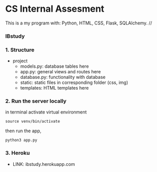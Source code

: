 # CS Internal Assesment

This is a my program with: Python, HTML, CSS, Flask, SQLAlchemy.
//
### IBstudy



### 1. Structure

- project
  - models.py: database tables here
  - app.py: general views and routes here
  - database.py: functionality with database
  - static: static files in corresponding folder (css, img)
  - templates: HTML templates here

### 2. Run the server locally

in terminal activate virtual environment
```
source venv/bin/activate
```

then run the app,
```
python3 app.py
```

### 3. Heroku

- LINK: ibstudy.herokuapp.com
